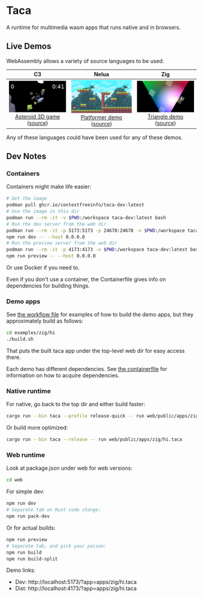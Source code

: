# Taca

A runtime for multimedia wasm apps that runs native and in browsers.

## Live Demos

WebAssembly allows a variety of source languages to be used.

|C3|Nelua|Zig|
|:-:|:-:|:-:|
|[![Asteroid 3D game](docs/c3-fly.webp)<br>Asteroid 3D game](https://contextfreeinfo.github.io/taca/demo/?app=apps/c3/fly.taca) ([source](examples/c3/fly/src/))|[![Pixel art platformer demo](docs/nelua-walk.webp)<br>Platformer demo](https://contextfreeinfo.github.io/taca/demo/?app=apps/nelua/walk.taca) ([source](examples/nelua/walk/src/main.nelua))|[![Triangle demo](docs/zig-hi2.webp)<br>Triangle demo](https://contextfreeinfo.github.io/taca/demo/?app=apps/zig/hi2.taca) ([source](examples/zig/hi/src/hi2.zig))|

Any of these languages could have been used for any of these demos.

## Dev Notes

### Containers

Containers might make life easier:

```bash
# Get the image
podman pull ghcr.io/contextfreeinfo/taca-dev:latest
# Use the image in this dir
podman run --rm -it -v $PWD:/workspace taca-dev:latest bash
# Run the dev server from the web dir
podman run --rm -it -p 5173:5173 -p 24678:24678 -v $PWD:/workspace taca-dev:latest bash
npm run dev -- --host 0.0.0.0
# Run the preview server from the web dir
podman run --rm -it -p 4173:4173 -v $PWD:/workspace taca-dev:latest bash
npm run preview -- --host 0.0.0.0
```

Or use Docker if you need to.

Even if you don't use a container, the Containerfile gives info on dependencies
for building things.

### Demo apps

See [the workflow file](.github/workflows/deploy.yml) for examples of how to
build the demo apps, but they approximately build as follows:

```sh
cd examples/zig/hi
./build.sh
```

That puts the built taca app under the top-level web dir for easy access there.

Each demo has different dependencies. See [the containerfile](Containerfile) for
information on how to acquire dependencies.

### Native runtime

For native, go back to the top dir and either build faster:

```sh
cargo run --bin taca --profile release-quick -- run web/public/apps/zig/hi.taca
```

Or build more optimized:

```sh
cargo run --bin taca --release -- run web/public/apps/zig/hi.taca
```


### Web runtime

Look at package.json under web for web versions:

```sh
cd web
```

For simple dev:

```sh
npm run dev
# Separate tab on Rust code change:
npm run pack-dev
```

Or for actual builds:

```sh
npm run preview
# Separate tab, and pick your poison:
npm run build
npm run build-split
```

Demo links:

- Dev: http://localhost:5173/?app=apps/zig/hi.taca
- Dist: http://localhost:4173/?app=apps/zig/hi.taca
